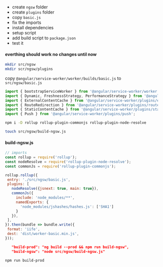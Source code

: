 * create `ngsw` folder 
* create `plugins` folder
* copy `basic.js`
* fix the imports
* install dependencies
* setup script
* add build script to `package.json`
* test it

#### everthing should work no changes until now

```sh
mkdir src/ngsw
mkdir scr/ngsw/plugins
```

copy 
`@angular/service-worker/worker/builds/basic.js`
 to
`src/ngsw/basic.js`

```typescript
import { bootstrapServiceWorker } from '@angular/service-worker/worker';
import { Dynamic, FreshnessStrategy, PerformanceStrategy } from '@angular/service-worker/plugins/dynamic';
import { ExternalContentCache } from '@angular/service-worker/plugins/external';
import { RouteRedirection } from '@angular/service-worker/plugins/routes';
import { StaticContentCache } from '@angular/service-worker/plugins/static';
import { Push } from '@angular/service-worker/plugins/push';
```


```sh
npm i -D rollup rollup-plugin-commonjs rollup-plugin-node-resolve
```

```sh
touch src/ngsw/build-ngsw.js
```

#### build-ngsw.js
```javascript
// imports
const rollup = require('rollup');
const nodeResolve = require('rollup-plugin-node-resolve');
const commonJs = require('rollup-plugin-commonjs');

rollup.rollup({
 entry: './src/ngsw/basic.js',
 plugins: [
   nodeResolve({jsnext: true, main: true}),
   commonJs({
     include: 'node_modules/**',
     namedExports: {
       'node_modules/jshashes/hashes.js': ['SHA1']
     }
   }),
 ],
}).then(bundle => bundle.write({
 format: 'iife',
 dest: 'dist/worker-basic.min.js',
}));

```
```json
   "build-prod": "ng build --prod && npm run build-ngsw",
   "build-ngsw": "node src/ngsw/build-ngsw.js"

```

```sh
npm run build-prod
```

